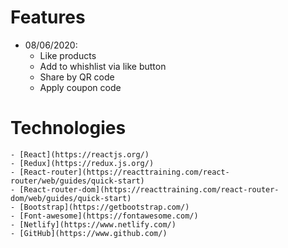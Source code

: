 # Features 

- 08/06/2020:
  - Like products
  - Add to whishlist via like button
  - Share by QR code
  - Apply coupon code

# Technologies

    - [React](https://reactjs.org/)
    - [Redux](https://redux.js.org/)
    - [React-router](https://reacttraining.com/react-router/web/guides/quick-start)
    - [React-router-dom](https://reacttraining.com/react-router-dom/web/guides/quick-start)
    - [Bootstrap](https://getbootstrap.com/)
    - [Font-awesome](https://fontawesome.com/)
    - [Netlify](https://www.netlify.com/)
    - [GitHub](https://www.github.com/)
    
